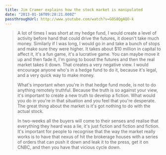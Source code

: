 ```yaml
---
title: Jim Cramer explains how the stock market is manipulated
date: "2013-01-16T09:28:21.000Z"
passthroughUrl: http://www.youtube.com/watch?v=GOS8QgAQO-k
---
```


> A lot of times I was short at my hedge fund, I would create a level of activity before hand that could drive the futures, it doesn't take much money. Similarly if I was long, I would go in and take a bunch of stops and make sure they were higher. It takes about $10 million in capital to affect it, it's a fun game, it's a lucrative game. You can maybe move it up and then fade it, I'm going to boost the futures and then the real market takes it down. That creates a very negative view. I would encourage anyone who's in a hedge fund to do it, because it's legal, and a very quick way to make money.
> 
> What's important when you're in that hedge fund mode, is not to do anything remotely truthful. Because the truth is so against your view, it's important to create a new truth to develop a fiction. What would you do in you're in that situation and you feel that you're desperate. The great thing about the market is it's got nothing to do with the actual stock.
> 
> In two-weeks all the buyers will come to their senses and realise that everything they heard was a lie, it's just fiction and fiction and fiction. It's important for people to recognise that the way the market really works is to have that nexus of hit the brokerage houses with a series of orders that can push it down and leak it to the press, get it on CNBC, and then you have that vicious cycle down.